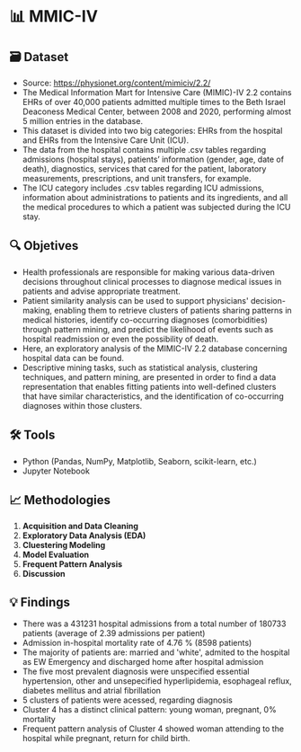 # 📊  MMIC-IV

## 🗃️ Dataset
- Source: https://physionet.org/content/mimiciv/2.2/
- The Medical Information Mart for Intensive Care (MIMIC)-IV 2.2 contains EHRs of over 40,000 patients admitted multiple times to the Beth Israel Deaconess Medical Center, between 2008 and 2020, performing almost 5 million entries in the database.
- This dataset is divided into two big categories: EHRs from the hospital and EHRs from the Intensive Care Unit (ICU).
- The data from the hospital contains multiple .csv tables regarding admissions (hospital stays), patients’ information (gender, age, date of death), diagnostics, services that cared for the patient, laboratory measurements, prescriptions, and unit transfers, for example. 
- The ICU category includes .csv tables regarding ICU admissions, information about administrations to patients and its ingredients, and all the medical procedures to which a patient was subjected during the ICU stay.


## 🔍 Objetives
- Health professionals are responsible for making various data-driven decisions throughout clinical processes to diagnose medical issues in patients and advise appropriate treatment.
- Patient similarity analysis can be used to support physicians' decision-making, enabling them to retrieve clusters of patients sharing patterns in medical histories, identify co-occurring diagnoses (comorbidities) through pattern mining, and predict the likelihood of events such as hospital readmission or even the possibility of death.
- Here, an exploratory analysis of the MIMIC-IV 2.2 database concerning hospital data can be found.
- Descriptive mining tasks, such as statistical analysis, clustering techniques, and pattern mining, are presented in order to find a data representation that enables fitting patients into well-defined clusters that have similar characteristics, and the identification of co-occurring diagnoses within those clusters.

## 🛠️ Tools
- Python (Pandas, NumPy, Matplotlib, Seaborn, scikit-learn, etc.)
- Jupyter Notebook

## 📈 Methodologies
1. **Acquisition and Data Cleaning**
2. **Exploratory Data Analysis (EDA)**
3. **Cluestering Modeling**
4. **Model Evaluation**
5. **Frequent Pattern Analysis**
6. **Discussion**

## 💡 Findings
- There was a 431231 hospital admissions from a total number of 180733 patients (average of 2.39 admissions per patient)
- Admission in-hospital mortality rate of 4.76 % (8598 patients)
- The majority of patients are: married and 'white', admited to the hospital as EW Emergency and discharged home after hospital admission
- The five most prevalent diagnosis were unspecified essential hypertension, other and unsepecified hyperlipidemia, esophageal reflux, diabetes mellitus and atrial fibrillation
- 5 clusters of patients were acessed, regarding diagnosis
- Cluster 4 has a distinct clinical pattern: young woman, pregnant, 0% mortality
- Frequent pattern analysis of Cluster 4 showed woman attending to the hospital while pregnant, return for child birth.
    


